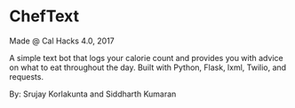# ChefText
Made @ Cal Hacks 4.0, 2017

A simple text bot that logs your calorie count and provides you with advice on what to eat throughout the day. Built with Python, Flask, lxml, Twilio, and requests.

By: Srujay Korlakunta and Siddharth Kumaran
